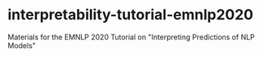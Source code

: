 # interpretability-tutorial-emnlp2020
Materials for the EMNLP 2020 Tutorial on "Interpreting Predictions of NLP Models"
